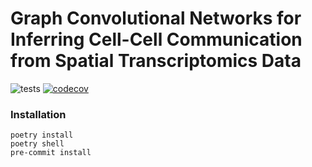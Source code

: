 Graph Convolutional Networks for Inferring
Cell-Cell Communication from Spatial
Transcriptomics Data
========================================
![tests](https://github.com/prob-ml/spatial/workflows/tests/badge.svg)
[![codecov](https://codecov.io/gh/prob-ml/spatial/branch/main/graph/badge.svg?token=98AQPGC96W)](https://codecov.io/gh/prob-ml/spatial)

### Installation
```
poetry install
poetry shell
pre-commit install
```
